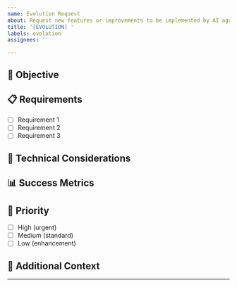 ```yaml
---
name: Evolution Request
about: Request new features or improvements to be implemented by AI agents
title: '[EVOLUTION] '
labels: evolution
assignees: ''

---
```


## 🎯 Objective
<!-- Clearly describe what you want to achieve -->

## 📋 Requirements
<!-- List specific requirements and acceptance criteria -->
- [ ] Requirement 1
- [ ] Requirement 2
- [ ] Requirement 3

## 🔧 Technical Considerations
<!-- Any technical constraints, preferences, or integration requirements -->

## 📊 Success Metrics
<!-- How will we measure if this evolution is successful? -->

## 🚀 Priority
- [ ] High (urgent)
- [ ] Medium (standard)
- [ ] Low (enhancement)

## 📝 Additional Context
<!-- Add any other context, screenshots, or references -->

---
<!-- 
This issue will automatically trigger the AI agent workflow.
The agents will:
1. 📋 Plan the implementation approach
2. 💻 Generate the necessary code
3. 🧪 Create comprehensive tests
4. 📚 Update documentation
5. 🔄 Create a pull request for review

You can monitor progress in the Actions tab.
-->
